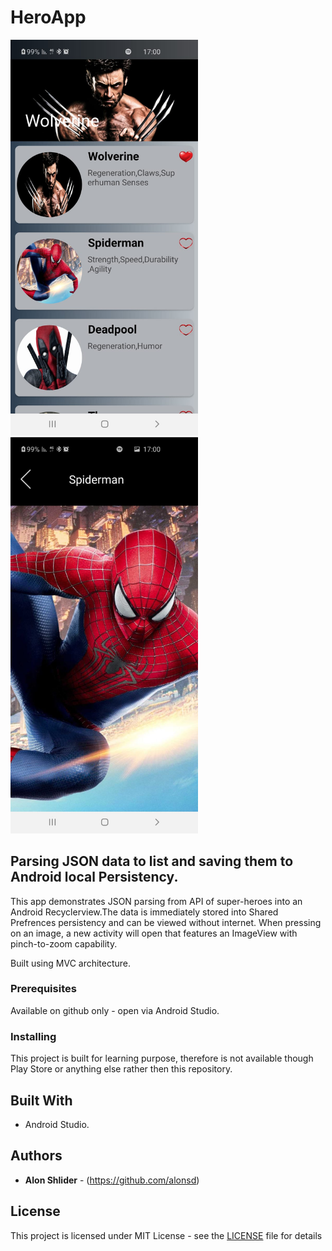 # HeroApp

<img src="https://github.com/alonsd/HeroApp/blob/master/HeroAppFront.jpeg" width="300"/>           <img src="https://github.com/alonsd/HeroApp/blob/master/HeroAppDetail.jpeg" width="300"/>

## Parsing JSON data to list and saving them to Android local Persistency.

This app demonstrates JSON parsing from API of super-heroes into an Android Recyclerview.The data is immediately stored into Shared Prefrences persistency and can be viewed without internet.
When pressing on an image, a new activity will open that features an ImageView with pinch-to-zoom capability. 

Built using MVC architecture.

### Prerequisites
Available on github only - open via Android Studio. 

### Installing
This project is built for learning purpose, therefore is not available though Play Store or anything else rather then this repository.

## Built With

- Android Studio.

## Authors

* **Alon Shlider** - (https://github.com/alonsd)

## License

This project is licensed under MIT License - see the [LICENSE](LICENSE) file for details


